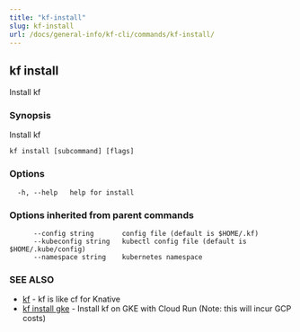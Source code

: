```yaml
---
title: "kf-install"
slug: kf-install
url: /docs/general-info/kf-cli/commands/kf-install/
---
```

## kf install

Install kf

### Synopsis

Install kf

```
kf install [subcommand] [flags]
```

### Options

```
  -h, --help   help for install
```

### Options inherited from parent commands

```
      --config string       config file (default is $HOME/.kf)
      --kubeconfig string   kubectl config file (default is $HOME/.kube/config)
      --namespace string    kubernetes namespace
```

### SEE ALSO

* [kf](/docs/general-info/kf-cli/commands/kf/)	 - kf is like cf for Knative
* [kf install gke](/docs/general-info/kf-cli/commands/kf-install-gke/)	 - Install kf on GKE with Cloud Run (Note: this will incur GCP costs)

